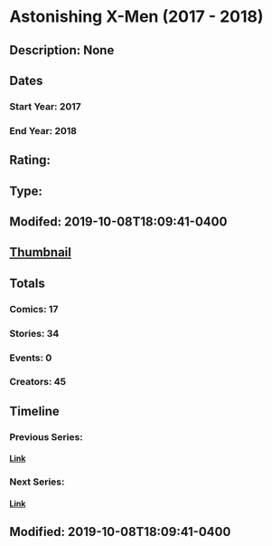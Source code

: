 # Astonishing X-Men (2017 - 2018)
## Description: None
## Dates
### Start Year: 2017
### End Year: 2018
## Rating: 
## Type: 
## Modifed: 2019-10-08T18:09:41-0400
## [Thumbnail](http://i.annihil.us/u/prod/marvel/i/mg/c/70/5a85dd08aee53.jpg)
## Totals
### Comics: 17
### Stories: 34
### Events: 0
### Creators: 45
## Timeline
### Previous Series: 
#### [Link]()
### Next Series: 
#### [Link]()
## Modified: 2019-10-08T18:09:41-0400